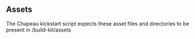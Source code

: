 Assets
------

The Chapeau kickstart script expects these asset files and directories to be present in /build-kit/assets

